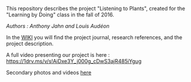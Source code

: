 This repository describes the project "Listening to Plants", created for the "Learning by Doing" class in the fall of 2016.

*Authors : Anthony Jahn and Louis Audéon*

In the [WIKI](https://github.com/Anthony-CRIM2/Listening-to-Plants/wiki) you will find the project journal, research references, and the project description.

A full video presenting our project is here : https://1drv.ms/v/s!AiDxe3Y_j000g_cDwS3ajR485iYgug

Secondary photos and videos [here](https://github.com/Anthony-CRIM2/Listening-to-Plants/tree/master/IMG)
